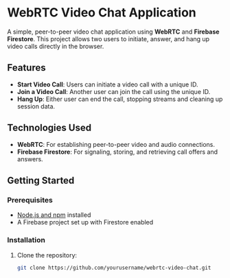 # WebRTC Video Chat Application

A simple, peer-to-peer video chat application using **WebRTC** and **Firebase Firestore**. This project allows two users to initiate, answer, and hang up video calls directly in the browser.

## Features

- **Start Video Call**: Users can initiate a video call with a unique ID.
- **Join a Video Call**: Another user can join the call using the unique ID.
- **Hang Up**: Either user can end the call, stopping streams and cleaning up session data.

## Technologies Used

- **WebRTC**: For establishing peer-to-peer video and audio connections.
- **Firebase Firestore**: For signaling, storing, and retrieving call offers and answers.

## Getting Started

### Prerequisites

- [Node.js and npm](https://nodejs.org/) installed
- A Firebase project set up with Firestore enabled

### Installation

1. Clone the repository:
   ```bash
   git clone https://github.com/yourusername/webrtc-video-chat.git
